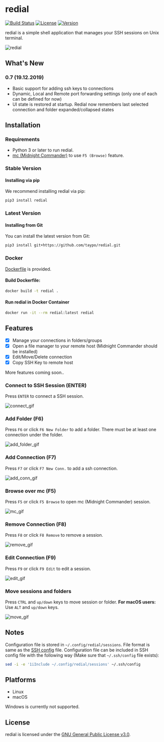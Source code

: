 # redial

[![Build Status](https://img.shields.io/pypi/pyversions/redial.svg)](https://pypi.org/project/redial/)
[![License](https://img.shields.io/github/license/taypo/redial)](LICENSE)
[![Version](https://img.shields.io/pypi/v/redial)](https://pypi.org/project/redial/)

redial is a simple shell application that manages your SSH sessions on Unix terminal.

![redial](https://github.com/taypo/redial/blob/master/doc/redial.png?raw=true)

## What's New

### 0.7 (19.12.2019)
- Basic support for adding ssh keys to connections
- Dynamic, Local and Remote port forwarding settings (only one of each can be defined for now)
- UI state is restored at startup. Redial now remembers last selected connection and folder expanded/collapsed states

## Installation

### Requirements
- Python 3 or later to run redial.
- [mc (Midnight Commander)](https://midnight-commander.org/) to use `F5 (Browse)` feature.

### Stable Version

#### Installing via pip

We recommend installing redial via pip:

```bash
pip3 install redial
``` 

### Latest Version

#### Installing from Git

You can install the latest version from Git:

```bash
pip3 install git+https://github.com/taypo/redial.git
```

### Docker

[Dockerfile](Dockerfile) is provided. 

#### Build Dockerfile:

```bash
docker build -t redial .
```

#### Run redial in Docker Container

```bash
docker run -it --rm redial:latest redial
```

## Features
- [x] Manage your connections in folders/groups
- [x] Open a file manager to your remote host (Midnight Commander should be installed)
- [x] Edit/Move/Delete connection
- [x] Copy SSH Key to remote host

More features coming soon..

### Connect to SSH Session (ENTER)

Press `ENTER` to connect a SSH session.

![connect_gif](https://raw.githubusercontent.com/taypo/redial/master/doc/connect.gif)

### Add Folder (F6)

Press `F6` or click `F6 New Folder` to add a folder. There must be at least
one connection under the folder. 

![add_folder_gif](https://raw.githubusercontent.com/taypo/redial/master/doc/add_folder.gif)

### Add Connection (F7)

Press `F7` or click `F7 New Conn.` to add a ssh connection. 

![add_conn_gif](https://raw.githubusercontent.com/taypo/redial/master/doc/add_connection.gif)

### Browse over mc (F5)

Press `F5` or click `F5 Browse` to open mc (Midnight Commander) session. 

![mc_gif](https://raw.githubusercontent.com/taypo/redial/master/doc/mc.gif)

### Remove Connection (F8)

Press `F8` or click `F8 Remove` to remove a session. 

![remove_gif](https://raw.githubusercontent.com/taypo/redial/master/doc/remove.gif)

### Edit Connection (F9)

Press `F9` or click `F9 Edit` to edit a session. 

![edit_gif](https://raw.githubusercontent.com/taypo/redial/master/doc/edit.gif)


### Move sessions and folders

Press `CTRL` and `up/down` keys to move session or folder. **For macOS users:** Use `ALT` and `up/down` keys.

![move_gif](https://raw.githubusercontent.com/taypo/redial/master/doc/move.gif)

## Notes

Configuration file is stored in `~/.config/redial/sessions`. File format
is same as the [SSH config](https://man.openbsd.org/ssh_config) file. Configuration file can be included in
SSH config file with the following way (Make sure that `~/.ssh/config` file exists): 

```bash
sed -i -e '1iInclude ~/.config/redial/sessions' ~/.ssh/config
```

## Platforms

- Linux
- macOS

Windows is currently not supported.

## License

redial is licensed under the [GNU General Public License v3.0](LICENSE).
